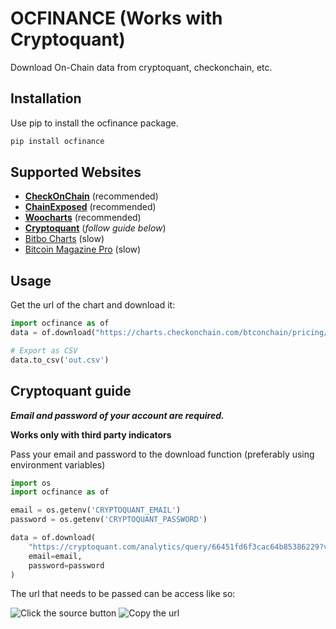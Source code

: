 # OCFINANCE (Works with Cryptoquant)

Download On-Chain data from cryptoquant, checkonchain, etc.

## Installation
Use pip to install the ocfinance package.
```bash
pip install ocfinance
```

## Supported Websites
- **[CheckOnChain](https://charts.checkonchain.com/)** (recommended)
- **[ChainExposed](https://chainexposed.com/)** (recommended)
- **[Woocharts](https://woocharts.com/)** (recommended)
- **[Cryptoquant](https://cryptoquant.com/)** (_follow guide below_)
- [Bitbo Charts](https://charts.bitbo.io/) (slow)
- [Bitcoin Magazine Pro](https://www.bitcoinmagazinepro.com) (slow)

## Usage
Get the url of the chart and download it:

```python
import ocfinance as of
data = of.download("https://charts.checkonchain.com/btconchain/pricing/pricing_picycleindicator/pricing_picycleindicator_light.html")

# Export as CSV
data.to_csv('out.csv')
```
## Cryptoquant guide
**_Email and password of your account are required._**

**Works only with third party indicators**

Pass your email and password to the download function (preferably using environment variables)
```python
import os
import ocfinance as of

email = os.getenv('CRYPTOQUANT_EMAIL')
password = os.getenv('CRYPTOQUANT_PASSWORD')

data = of.download(
    "https://cryptoquant.com/analytics/query/66451fd6f3cac64b85386229?v=66451fd6f3cac64b8538622b",
    email=email,
    password=password
)
```
The  url that needs to be passed can be access like so:

![Click the source button](/assets/cryptoquant_step1.png)
![Copy the url](/assets/cryptoquant_step2.png)
